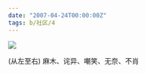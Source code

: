 ```yaml
---
date: "2007-04-24T00:00:00Z"
tags: b/社区/4
---
```


![](http://du1ab.one/images/2007/mr.wang.jpg)

(从左至右)
麻木、诧异、嘲笑、无奈、不肖
